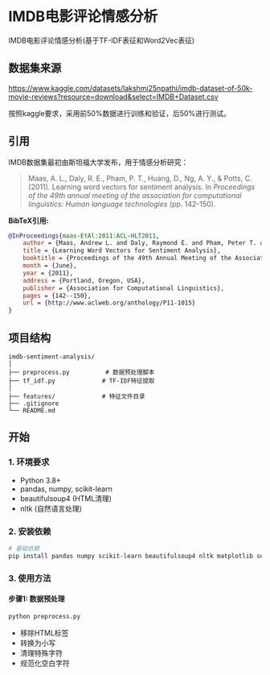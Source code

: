 # IMDB电影评论情感分析

IMDB电影评论情感分析(基于TF-IDF表征和Word2Vec表征)

## 数据集来源

https://www.kaggle.com/datasets/lakshmi25npathi/imdb-dataset-of-50k-movie-reviews?resource=download&select=IMDB+Dataset.csv

按照kaggle要求，采用前50%数据进行训练和验证，后50%进行测试。

## 引用

IMDB数据集最初由斯坦福大学发布，用于情感分析研究：

> Maas, A. L., Daly, R. E., Pham, P. T., Huang, D., Ng, A. Y., & Potts, C. (2011). Learning word vectors for sentiment analysis. In *Proceedings of the 49th annual meeting of the association for computational linguistics: Human language technologies* (pp. 142-150).

**BibTeX引用:**
```bibtex
@InProceedings{maas-EtAl:2011:ACL-HLT2011,
    author = {Maas, Andrew L. and Daly, Raymond E. and Pham, Peter T. and Huang, Dan and Ng, Andrew Y. and Potts, Christopher},
    title = {Learning Word Vectors for Sentiment Analysis},
    booktitle = {Proceedings of the 49th Annual Meeting of the Association for Computational Linguistics: Human Language Technologies},
    month = {June},
    year = {2011},
    address = {Portland, Oregon, USA},
    publisher = {Association for Computational Linguistics},
    pages = {142--150},
    url = {http://www.aclweb.org/anthology/P11-1015}
}
```

##  项目结构

```
imdb-sentiment-analysis/
│
├── preprocess.py          # 数据预处理脚本
├── tf_idf.py             # TF-IDF特征提取
│
├── features/             # 特征文件目录
├── .gitignore
└── README.md
```

## 开始

### 1. 环境要求

- Python 3.8+
- pandas, numpy, scikit-learn
- beautifulsoup4 (HTML清理)
- nltk (自然语言处理)

### 2. 安装依赖

```bash
# 基础依赖
pip install pandas numpy scikit-learn beautifulsoup4 nltk matplotlib seaborn

```

### 3. 使用方法

#### 步骤1: 数据预处理
```bash
python preprocess.py
```
- 移除HTML标签
- 转换为小写
- 清理特殊字符
- 规范化空白字符


